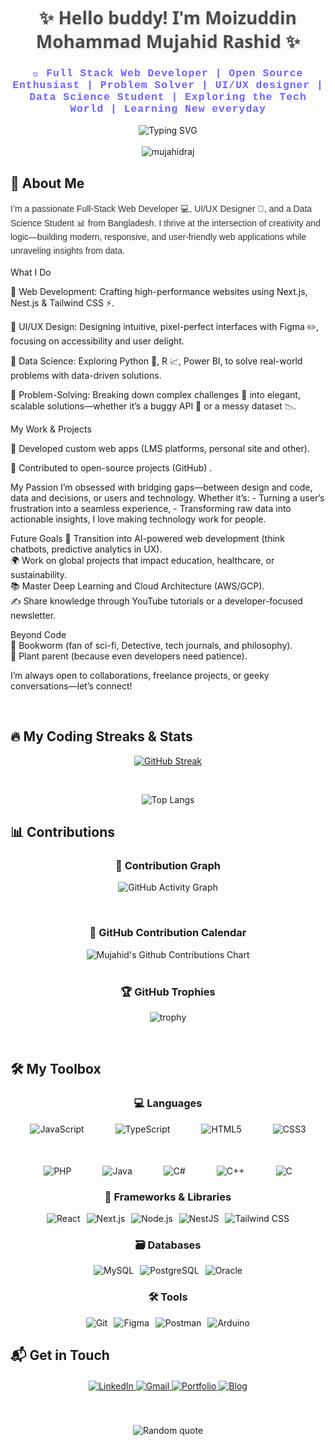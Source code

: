 <h1 align="center" style="font-family: 'Segoe UI', Tahoma, Geneva, Verdana, sans-serif; color: #4a4a4a; text-shadow: 2px 2px 4px rgba(0,0,0,0.1);">✨ Hello buddy! I'm Moizuddin Mohammad Mujahid Rashid ✨</h1>
<h3 align="center" style="font-family: 'Courier New', monospace; color: #6c63ff; letter-spacing: 1px;">🚀 Full Stack Web Developer | Open Source Enthusiast | Problem Solver | UI/UX designer | Data Science Student | Exploring the Tech World | Learning New everyday</h3>

<div align="center">
  <img src="https://readme-typing-svg.demolab.com?font=Fira+Code&weight=600&size=22&duration=3000&pause=1000&color=6C63FF&center=true&vCenter=true&width=435&lines=Turning+ideas+into+reality;Clean+code+enthusiast;Always+learning+new+tech;Open+source+enthusiast;Exploring+the+world+of+tech;Passionate+about+UI%2FUX" alt="Typing SVG" />
</div>

<br/>

<div align="center">
  <img src="https://komarev.com/ghpvc/?username=mujahidraj&label=Profile+Views&color=6c63ff&style=for-the-badge" alt="mujahidraj" /> 
</div>

## 🌟 About Me

<p style="font-family: 'Trebuchet MS', sans-serif; color: #333; line-height: 1.6;">
 I’m a passionate Full-Stack Web Developer 💻, UI/UX Designer 🎨, and a Data Science Student 📊 from Bangladesh. I thrive at the intersection of creativity and logic—building modern, responsive, and user-friendly web applications while unraveling insights from data.

What I Do
<p>🔹 Web Development: Crafting high-performance websites using Next.js, Nest.js & Tailwind CSS ⚡.<p/>
<p>🔹 UI/UX Design: Designing intuitive, pixel-perfect interfaces with Figma ✏️, focusing on accessibility and user delight.<p/>
<p>🔹 Data Science: Exploring Python 🐍, R 📈, Power BI, to solve real-world problems with data-driven solutions.<p/>
<p>🔹 Problem-Solving: Breaking down complex challenges 🧩 into elegant, scalable solutions—whether it’s a buggy API 🐞 or a messy dataset 📉. 
<p/>
My Work & Projects 
<p/>
<p>🔹 Developed custom web apps (LMS platforms, personal site and other). <p/>
<p>🔹 Contributed to open-source projects (GitHub) .
<p/>
My Passion
I’m obsessed with bridging gaps—between design and code, data and decisions, or users and technology. Whether it’s:  
- Turning a user’s frustration into a seamless experience,  
- Transforming raw data into actionable insights,  
I love making technology work for people.  

Future Goals 
🚀 Transition into AI-powered web development (think chatbots, predictive analytics in UX).  
🌍 Work on global projects that impact education, healthcare, or sustainability.  
📚 Master Deep Learning and Cloud Architecture (AWS/GCP).  
✍️ Share knowledge through YouTube tutorials or a developer-focused newsletter.  

Beyond Code  
📖 Bookworm (fan of sci-fi, Detective, tech journals, and philosophy).  
🌱 Plant parent (because even developers need patience).  

I’m always open to collaborations, freelance projects, or geeky conversations—let’s connect!
</p>
<br/>

## 🔥 My Coding Streaks & Stats

<div align="center">
  
[![GitHub Streak](https://streak-stats.demolab.com?user=mujahidraj&theme=whatsapp-dark)](https://git.io/streak-stats)  
  

   <br/>

   
  
  ![Top Langs](https://github-readme-stats.vercel.app/api/top-langs/?username=mujahidraj&layout=compact&theme=dark&hide_border=true&border_radius=10&langs_count=15&exclude_repo=github-readme-stats,anuraghazra.github.io)
  
</div>

## 📊 Contributions

<div align="center">
  
  ### 🌱 Contribution Graph
  ![GitHub Activity Graph](https://github-readme-activity-graph.vercel.app/graph?username=mujahidraj&bg_color=black&color=000000&line=FFFFFF&point=013220&area=true&hide_border=true&custom_title=My%20Daily%20Contributions&area_color=6c63ff&area_alpha=0.2)
  
  <br/>
  
  
  ### 📅 GitHub Contribution Calendar
  <img src="https://ghchart.rshah.org/mujahidraj" alt="Mujahid's Github Contributions Chart" />
  
  <br/>
  <br/>
  
  ### 🏆 GitHub Trophies
  ![trophy](https://github-profile-trophy.vercel.app/?username=mujahidraj&theme=flat&no-frame=true&no-bg=true&margin-w=4&row=2&column=4)
  
</div>
<br/>

## 🛠️ My Toolbox

<div align="center">
  
  ### 💻 Languages
  
  <div style="display: flex; flex-wrap: wrap; justify-content: center; gap: 50px;">
    <img src="https://img.shields.io/badge/JavaScript-F7DF1E?style=for-the-badge&logo=javascript&logoColor=black" alt="JavaScript">
    <img src="https://img.shields.io/badge/TypeScript-007ACC?style=for-the-badge&logo=typescript&logoColor=white" alt="TypeScript">
    <img src="https://img.shields.io/badge/HTML5-E34F26?style=for-the-badge&logo=html5&logoColor=white" alt="HTML5">
    <img src="https://img.shields.io/badge/CSS3-1572B6?style=for-the-badge&logo=css3&logoColor=white" alt="CSS3">
    <img src="https://img.shields.io/badge/PHP-777BB4?style=for-the-badge&logo=php&logoColor=white" alt="PHP">
    <img src="https://img.shields.io/badge/Java-ED8B00?style=for-the-badge&logo=openjdk&logoColor=white" alt="Java">
    <img src="https://img.shields.io/badge/C%23-239120?style=for-the-badge&logo=c-sharp&logoColor=white" alt="C#">
    <img src="https://img.shields.io/badge/C++-00599C?style=for-the-badge&logo=c%2B%2B&logoColor=white" alt="C++">
    <img src="https://img.shields.io/badge/C-A8B9CC?style=for-the-badge&logo=c&logoColor=black" alt="C">
  </div>
  
  ### 🚀 Frameworks & Libraries
  
  <div style="display: flex; flex-wrap: wrap; justify-content: center; gap: 10px;">
    <img src="https://img.shields.io/badge/React-20232A?style=for-the-badge&logo=react&logoColor=61DAFB" alt="React">
    <img src="https://img.shields.io/badge/Next.js-000000?style=for-the-badge&logo=nextdotjs&logoColor=white" alt="Next.js">
    <img src="https://img.shields.io/badge/Node.js-339933?style=for-the-badge&logo=nodedotjs&logoColor=white" alt="Node.js">
    <img src="https://img.shields.io/badge/NestJS-E0234E?style=for-the-badge&logo=nestjs&logoColor=white" alt="NestJS">
    <img src="https://img.shields.io/badge/Tailwind_CSS-38B2AC?style=for-the-badge&logo=tailwind-css&logoColor=white" alt="Tailwind CSS">
  </div>
  
  ### 🗃️ Databases
  
  <div style="display: flex; flex-wrap: wrap; justify-content: center; gap: 10px;">
    <img src="https://img.shields.io/badge/MySQL-005C84?style=for-the-badge&logo=mysql&logoColor=white" alt="MySQL">
    <img src="https://img.shields.io/badge/PostgreSQL-316192?style=for-the-badge&logo=postgresql&logoColor=white" alt="PostgreSQL">
    <img src="https://img.shields.io/badge/Oracle-F80000?style=for-the-badge&logo=oracle&logoColor=black" alt="Oracle">
  </div>
  
  ### 🛠️ Tools
  
  <div style="display: flex; flex-wrap: wrap; justify-content: center; gap: 10px;">
    <img src="https://img.shields.io/badge/Git-F05032?style=for-the-badge&logo=git&logoColor=white" alt="Git">
    <img src="https://img.shields.io/badge/Figma-F24E1E?style=for-the-badge&logo=figma&logoColor=white" alt="Figma">
    <img src="https://img.shields.io/badge/Postman-FF6C37?style=for-the-badge&logo=postman&logoColor=white" alt="Postman">
    <img src="https://img.shields.io/badge/Arduino-00979D?style=for-the-badge&logo=arduino&logoColor=white" alt="Arduino">
  </div>
  
</div>

## 📬 Get in Touch

<div align="center" style="margin-top: 20px;">
  
  <a href="https://www.linkedin.com/in/mujahidraj/">
    <img src="https://img.shields.io/badge/LinkedIn-0077B5?style=for-the-badge&logo=linkedin&logoColor=white" alt="LinkedIn">
  </a>
  
  <a href="mailto:Mujahidraj65@gmail.com">
    <img src="https://img.shields.io/badge/Gmail-D14836?style=for-the-badge&logo=gmail&logoColor=white" alt="Gmail">
  </a>
  
  <a href="https://mujahidraj.github.io/Personal-Site/Portfolio/index.html">
    <img src="https://img.shields.io/badge/Portfolio-%23000000.svg?style=for-the-badge&logo=firefox&logoColor=#FF7139" alt="Portfolio">
  </a>
  
  <a href="https://mujahidraj.github.io/Personal-Site/My%20Blogs/index.html">
    <img src="https://img.shields.io/badge/Blog-FF5722?style=for-the-badge&logo=blogger&logoColor=white" alt="Blog">
  </a>
  
</div>

<br/>
<br/>

<div align="center" style="margin-top: 20px;">
  <img src="https://quotes-github-readme.vercel.app/api?type=horizontal&theme=default" alt="Random quote" />
</div>
